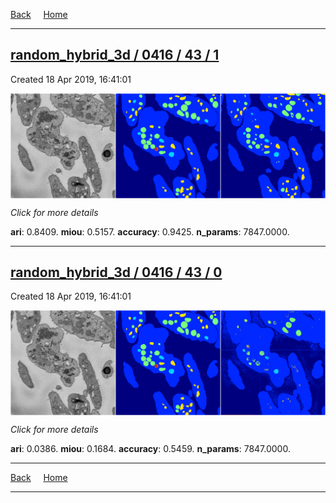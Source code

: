 
[Back](..)&nbsp;&nbsp;&nbsp;&nbsp;&nbsp;[Home](https://leapmanlab.github.io/snapshots)

---

<div class="summary"><a href="1"><h2>random_hybrid_3d / 0416 / 43 / 1</h2></a><p>Created 18 Apr 2019, 16:41:01
</p><a href="1"><img src="1/media/summary.png" align="center"></a><p>
<i>Click for more details</i>
</p></div>

**ari**: 0.8409. **miou**: 0.5157. **accuracy**: 0.9425. **n_params**: 7847.0000. 

---

<div class="summary"><a href="0"><h2>random_hybrid_3d / 0416 / 43 / 0</h2></a><p>Created 18 Apr 2019, 16:41:01
</p><a href="0"><img src="0/media/summary.png" align="center"></a><p>
<i>Click for more details</i>
</p></div>

**ari**: 0.0386. **miou**: 0.1684. **accuracy**: 0.5459. **n_params**: 7847.0000. 

---

[Back](..)&nbsp;&nbsp;&nbsp;&nbsp;&nbsp;[Home](https://leapmanlab.github.io/snapshots)

---